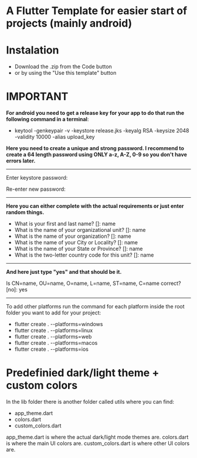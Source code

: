 # A Flutter Template for easier start of projects (mainly android)

# Instalation

- Download the .zip from the Code button
- or by using the "Use this template" button

# **IMPORTANT**

**For android you need to get a release key for your app to do that run the following command in a terminal**:

- keytool -genkeypair -v -keystore release.jks -keyalg RSA -keysize 2048 -validity 10000 -alias upload_key


**Here you need to create a unique and strong password. I recommend to create a 64 length password using ONLY a-z, A-Z, 0-9 so you don't have errors later.**

***
Enter keystore password:

Re-enter new password:
***

**Here you can either complete with the actual requirements or just enter random things.**

- What is your first and last name?
  []:  name
- What is the name of your organizational unit?
  []:  name
- What is the name of your organization?
  []:  name
- What is the name of your City or Locality?
  []:  name
- What is the name of your State or Province?
  []:  name
- What is the two-letter country code for this unit?
  []:  name

***

**And here just type "yes" and that should be it.**

Is CN=name, OU=name, O=name, L=name, ST=name, C=name correct?
  [no]:  yes

***
To add other platforms run the command for each platform inside the root folder you want to add for your project:

- flutter create . --platforms=windows
- flutter create . --platforms=linux
- flutter create . --platforms=web
- flutter create . --platforms=macos
- flutter create . --platforms=ios

# Predefinied dark/light theme + custom colors

In the lib folder there is another folder called utils where you can find:

- app_theme.dart
- colors.dart
- custom_colors.dart

app_theme.dart is where the actual dark/light mode themes are.
colors.dart is where the main UI colors are.
custom_colors.dart is where other UI colors are.


